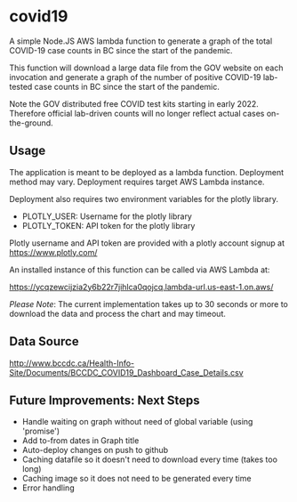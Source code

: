 

# covid19

A simple Node.JS AWS lambda function to generate a graph of the total COVID-19
case counts in BC since the start of the pandemic. 

This function will download a large data file from the GOV website on each
invocation and generate a graph of the number of positive COVID-19 lab-tested
case counts in BC since the start of the pandemic.

Note the GOV distributed free COVID test kits starting in early 2022. Therefore 
official lab-driven counts will no longer reflect actual cases on-the-ground.


## Usage

The application is meant to be deployed as a lambda function. Deployment 
method may vary. Deployment requires target AWS Lambda instance.

Deployment also requires two environment variables for the plotly library.

 * PLOTLY_USER: Username for the plotly library
 * PLOTLY_TOKEN: API token for the plotly library

Plotly username and API token are provided with a plotly account signup at 
https://www.plotly.com/

An installed instance of this function can be called via AWS Lambda at:

https://ycqzewcijzia2y6b22r7jihlca0qojcq.lambda-url.us-east-1.on.aws/

*Please Note*: The current implementation takes up to 30 seconds or more to
download the data and process the chart and may timeout.


## Data Source

http://www.bccdc.ca/Health-Info-Site/Documents/BCCDC_COVID19_Dashboard_Case_Details.csv


## Future Improvements: Next Steps

 * Handle waiting on graph without need of global variable (using 'promise')
 * Add to-from dates in Graph title
 * Auto-deploy changes on push to github
 * Caching datafile so it doesn't need to download every time (takes too long)
 * Caching image so it does not need to be generated every time
 * Error handling

